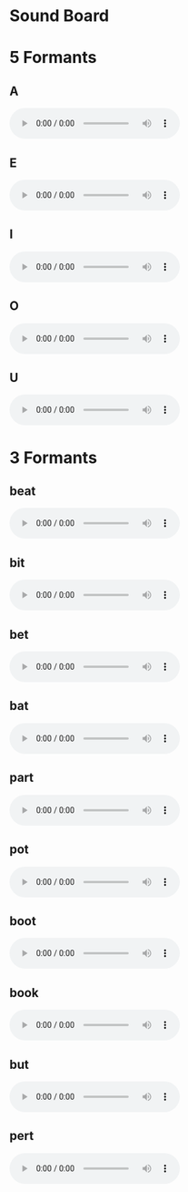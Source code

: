 Sound Board
===

# 5 Formants
## A
<audio
        controls
        src="./_a.wav">
            Your browser does not support the
            <code>audio</code> element.
</audio>
## E
<audio
        controls
        src="./_e.wav">
            Your browser does not support the
            <code>audio</code> element.
</audio>
## I
<audio
        controls
        src="./_i.wav">
            Your browser does not support the
            <code>audio</code> element.
</audio>
## O
<audio
        controls
        src="./_o.wav">
            Your browser does not support the
            <code>audio</code> element.
</audio>
## U
<audio
        controls
        src="./_u.wav">
            Your browser does not support the
            <code>audio</code> element.
</audio>

# 3 Formants
## beat
<audio
        controls
        src="./_beat.wav">
            Your browser does not support the
            <code>audio</code> element.
</audio>
## bit
<audio
        controls
        src="./_bit.wav">
            Your browser does not support the
            <code>audio</code> element.
</audio>
## bet
<audio
        controls
        src="./_bet.wav">
            Your browser does not support the
            <code>audio</code> element.
</audio>
## bat
<audio
        controls
        src="./_bat.wav">
            Your browser does not support the
            <code>audio</code> element.
</audio>
## part
<audio
        controls
        src="./_part.wav">
            Your browser does not support the
            <code>audio</code> element.
</audio>
## pot
<audio
        controls
        src="./_pot.wav">
            Your browser does not support the
            <code>audio</code> element.
</audio>
## boot
<audio
        controls
        src="./_boot.wav">
            Your browser does not support the
            <code>audio</code> element.
</audio>
## book
<audio
        controls
        src="./_book.wav">
            Your browser does not support the
            <code>audio</code> element.
</audio>
## but
<audio
        controls
        src="./_but.wav">
            Your browser does not support the
            <code>audio</code> element.
</audio>
## pert
<audio
        controls
        src="./_pert.wav">
            Your browser does not support the
            <code>audio</code> element.
</audio>